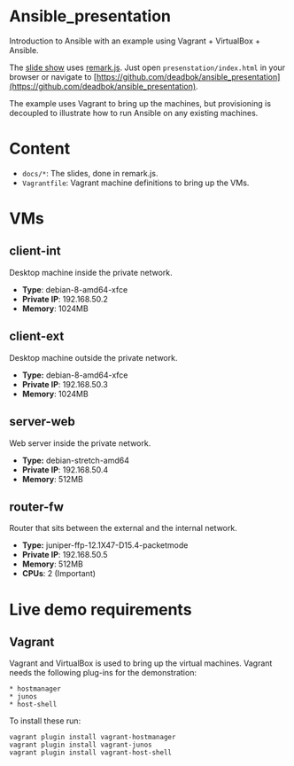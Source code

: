 # Ansible_presentation

Introduction to Ansible with an example using Vagrant + VirtualBox + Ansible.

The [slide show](https://deadbok.github.io/ansible_presentation/) uses [remark.js](https://github.com/gnab/remark). Just open
`presenstation/index.html` in your browser or navigate to [https://github.com/deadbok/ansible_presentation](https://github.com/deadbok/ansible_presentation).

The example uses Vagrant to bring up the machines, but provisioning is
decoupled to illustrate how to run Ansible on any existing machines.

# Content

* `docs/*`: The slides, done in remark.js.
* `Vagrantfile`: Vagrant machine definitions to bring up the VMs.

# VMs

## client-int

Desktop machine inside the private network.

* **Type**: debian-8-amd64-xfce
* **Private IP**: 192.168.50.2
* **Memory**: 1024MB

## client-ext

Desktop machine outside the private network.

* **Type:** debian-8-amd64-xfce
* **Private IP**: 192.168.50.3
* **Memory**: 1024MB

## server-web

Web server inside the private network.

* **Type:** debian-stretch-amd64
* **Private IP**: 192.168.50.4
* **Memory**: 512MB

## router-fw

Router that sits between the external and the internal network.

* **Type:** juniper-ffp-12.1X47-D15.4-packetmode
* **Private IP**: 192.168.50.5
* **Memory**: 512MB
* **CPUs**: 2 (Important)

# Live demo requirements

## Vagrant

Vagrant and VirtualBox is used to bring up the virtual machines. Vagrant needs
the following plug-ins for the demonstration:

    * hostmanager
    * junos
    * host-shell

To install these run:

    vagrant plugin install vagrant-hostmanager
    vagrant plugin install vagrant-junos
    vagrant plugin install vagrant-host-shell
